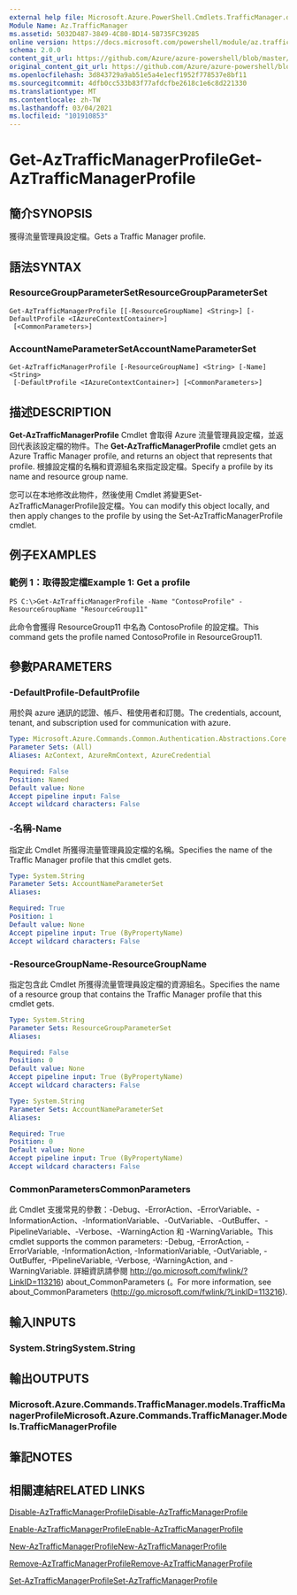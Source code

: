 ```yaml
---
external help file: Microsoft.Azure.PowerShell.Cmdlets.TrafficManager.dll-Help.xml
Module Name: Az.TrafficManager
ms.assetid: 5032D487-3849-4C80-BD14-5B735FC39285
online version: https://docs.microsoft.com/powershell/module/az.trafficmanager/get-aztrafficmanagerprofile
schema: 2.0.0
content_git_url: https://github.com/Azure/azure-powershell/blob/master/src/TrafficManager/TrafficManager/help/Get-AzTrafficManagerProfile.md
original_content_git_url: https://github.com/Azure/azure-powershell/blob/master/src/TrafficManager/TrafficManager/help/Get-AzTrafficManagerProfile.md
ms.openlocfilehash: 3d843729a9ab51e5a4e1ecf1952f778537e8bf11
ms.sourcegitcommit: 4dfb0cc533b83f77afdcfbe2618c1e6c8d221330
ms.translationtype: MT
ms.contentlocale: zh-TW
ms.lasthandoff: 03/04/2021
ms.locfileid: "101910853"
---
```

# <span data-ttu-id="b3232-101">Get-AzTrafficManagerProfile</span><span class="sxs-lookup"><span data-stu-id="b3232-101">Get-AzTrafficManagerProfile</span></span>

## <span data-ttu-id="b3232-102">簡介</span><span class="sxs-lookup"><span data-stu-id="b3232-102">SYNOPSIS</span></span>
<span data-ttu-id="b3232-103">獲得流量管理員設定檔。</span><span class="sxs-lookup"><span data-stu-id="b3232-103">Gets a Traffic Manager profile.</span></span>

## <span data-ttu-id="b3232-104">語法</span><span class="sxs-lookup"><span data-stu-id="b3232-104">SYNTAX</span></span>

### <span data-ttu-id="b3232-105">ResourceGroupParameterSet</span><span class="sxs-lookup"><span data-stu-id="b3232-105">ResourceGroupParameterSet</span></span>
```
Get-AzTrafficManagerProfile [[-ResourceGroupName] <String>] [-DefaultProfile <IAzureContextContainer>]
 [<CommonParameters>]
```

### <span data-ttu-id="b3232-106">AccountNameParameterSet</span><span class="sxs-lookup"><span data-stu-id="b3232-106">AccountNameParameterSet</span></span>
```
Get-AzTrafficManagerProfile [-ResourceGroupName] <String> [-Name] <String>
 [-DefaultProfile <IAzureContextContainer>] [<CommonParameters>]
```

## <span data-ttu-id="b3232-107">描述</span><span class="sxs-lookup"><span data-stu-id="b3232-107">DESCRIPTION</span></span>
<span data-ttu-id="b3232-108">**Get-AzTrafficManagerProfile** Cmdlet 會取得 Azure 流量管理員設定檔，並返回代表該設定檔的物件。</span><span class="sxs-lookup"><span data-stu-id="b3232-108">The **Get-AzTrafficManagerProfile** cmdlet gets an Azure Traffic Manager profile, and returns an object that represents that profile.</span></span>
<span data-ttu-id="b3232-109">根據設定檔的名稱和資源組名來指定設定檔。</span><span class="sxs-lookup"><span data-stu-id="b3232-109">Specify a profile by its name and resource group name.</span></span>

<span data-ttu-id="b3232-110">您可以在本地修改此物件，然後使用 Cmdlet 將變更Set-AzTrafficManagerProfile設定檔。</span><span class="sxs-lookup"><span data-stu-id="b3232-110">You can modify this object locally, and then apply changes to the profile by using the Set-AzTrafficManagerProfile cmdlet.</span></span>

## <span data-ttu-id="b3232-111">例子</span><span class="sxs-lookup"><span data-stu-id="b3232-111">EXAMPLES</span></span>

### <span data-ttu-id="b3232-112">範例 1：取得設定檔</span><span class="sxs-lookup"><span data-stu-id="b3232-112">Example 1: Get a profile</span></span>
```
PS C:\>Get-AzTrafficManagerProfile -Name "ContosoProfile" -ResourceGroupName "ResourceGroup11"
```

<span data-ttu-id="b3232-113">此命令會獲得 ResourceGroup11 中名為 ContosoProfile 的設定檔。</span><span class="sxs-lookup"><span data-stu-id="b3232-113">This command gets the profile named ContosoProfile in ResourceGroup11.</span></span>

## <span data-ttu-id="b3232-114">參數</span><span class="sxs-lookup"><span data-stu-id="b3232-114">PARAMETERS</span></span>

### <span data-ttu-id="b3232-115">-DefaultProfile</span><span class="sxs-lookup"><span data-stu-id="b3232-115">-DefaultProfile</span></span>
<span data-ttu-id="b3232-116">用於與 azure 通訊的認證、帳戶、租使用者和訂閱。</span><span class="sxs-lookup"><span data-stu-id="b3232-116">The credentials, account, tenant, and subscription used for communication with azure.</span></span>

```yaml
Type: Microsoft.Azure.Commands.Common.Authentication.Abstractions.Core.IAzureContextContainer
Parameter Sets: (All)
Aliases: AzContext, AzureRmContext, AzureCredential

Required: False
Position: Named
Default value: None
Accept pipeline input: False
Accept wildcard characters: False
```

### <span data-ttu-id="b3232-117">-名稱</span><span class="sxs-lookup"><span data-stu-id="b3232-117">-Name</span></span>
<span data-ttu-id="b3232-118">指定此 Cmdlet 所獲得流量管理員設定檔的名稱。</span><span class="sxs-lookup"><span data-stu-id="b3232-118">Specifies the name of the Traffic Manager profile that this cmdlet gets.</span></span>

```yaml
Type: System.String
Parameter Sets: AccountNameParameterSet
Aliases:

Required: True
Position: 1
Default value: None
Accept pipeline input: True (ByPropertyName)
Accept wildcard characters: False
```

### <span data-ttu-id="b3232-119">-ResourceGroupName</span><span class="sxs-lookup"><span data-stu-id="b3232-119">-ResourceGroupName</span></span>
<span data-ttu-id="b3232-120">指定包含此 Cmdlet 所獲得流量管理員設定檔的資源組名。</span><span class="sxs-lookup"><span data-stu-id="b3232-120">Specifies the name of a resource group that contains the Traffic Manager profile that this cmdlet gets.</span></span>

```yaml
Type: System.String
Parameter Sets: ResourceGroupParameterSet
Aliases:

Required: False
Position: 0
Default value: None
Accept pipeline input: True (ByPropertyName)
Accept wildcard characters: False
```

```yaml
Type: System.String
Parameter Sets: AccountNameParameterSet
Aliases:

Required: True
Position: 0
Default value: None
Accept pipeline input: True (ByPropertyName)
Accept wildcard characters: False
```

### <span data-ttu-id="b3232-121">CommonParameters</span><span class="sxs-lookup"><span data-stu-id="b3232-121">CommonParameters</span></span>
<span data-ttu-id="b3232-122">此 Cmdlet 支援常見的參數：-Debug、-ErrorAction、-ErrorVariable、-InformationAction、-InformationVariable、-OutVariable、-OutBuffer、-PipelineVariable、-Verbose、-WarningAction 和 -WarningVariable。</span><span class="sxs-lookup"><span data-stu-id="b3232-122">This cmdlet supports the common parameters: -Debug, -ErrorAction, -ErrorVariable, -InformationAction, -InformationVariable, -OutVariable, -OutBuffer, -PipelineVariable, -Verbose, -WarningAction, and -WarningVariable.</span></span> <span data-ttu-id="b3232-123">詳細資訊請參閱 http://go.microsoft.com/fwlink/?LinkID=113216) about_CommonParameters (。</span><span class="sxs-lookup"><span data-stu-id="b3232-123">For more information, see about_CommonParameters (http://go.microsoft.com/fwlink/?LinkID=113216).</span></span>

## <span data-ttu-id="b3232-124">輸入</span><span class="sxs-lookup"><span data-stu-id="b3232-124">INPUTS</span></span>

### <span data-ttu-id="b3232-125">System.String</span><span class="sxs-lookup"><span data-stu-id="b3232-125">System.String</span></span>

## <span data-ttu-id="b3232-126">輸出</span><span class="sxs-lookup"><span data-stu-id="b3232-126">OUTPUTS</span></span>

### <span data-ttu-id="b3232-127">Microsoft.Azure.Commands.TrafficManager.models.TrafficManagerProfile</span><span class="sxs-lookup"><span data-stu-id="b3232-127">Microsoft.Azure.Commands.TrafficManager.Models.TrafficManagerProfile</span></span>

## <span data-ttu-id="b3232-128">筆記</span><span class="sxs-lookup"><span data-stu-id="b3232-128">NOTES</span></span>

## <span data-ttu-id="b3232-129">相關連結</span><span class="sxs-lookup"><span data-stu-id="b3232-129">RELATED LINKS</span></span>

[<span data-ttu-id="b3232-130">Disable-AzTrafficManagerProfile</span><span class="sxs-lookup"><span data-stu-id="b3232-130">Disable-AzTrafficManagerProfile</span></span>](./Disable-AzTrafficManagerProfile.md)

[<span data-ttu-id="b3232-131">Enable-AzTrafficManagerProfile</span><span class="sxs-lookup"><span data-stu-id="b3232-131">Enable-AzTrafficManagerProfile</span></span>](./Enable-AzTrafficManagerProfile.md)

[<span data-ttu-id="b3232-132">New-AzTrafficManagerProfile</span><span class="sxs-lookup"><span data-stu-id="b3232-132">New-AzTrafficManagerProfile</span></span>](./New-AzTrafficManagerProfile.md)

[<span data-ttu-id="b3232-133">Remove-AzTrafficManagerProfile</span><span class="sxs-lookup"><span data-stu-id="b3232-133">Remove-AzTrafficManagerProfile</span></span>](./Remove-AzTrafficManagerProfile.md)

[<span data-ttu-id="b3232-134">Set-AzTrafficManagerProfile</span><span class="sxs-lookup"><span data-stu-id="b3232-134">Set-AzTrafficManagerProfile</span></span>](./Set-AzTrafficManagerProfile.md)


